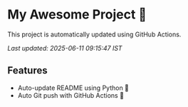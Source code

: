 # My Awesome Project 🚀

This project is automatically updated using GitHub Actions.

_Last updated: 2025-06-11 09:15:47 IST_

## Features
- Auto-update README using Python 🐍
- Auto Git push with GitHub Actions 🤖
